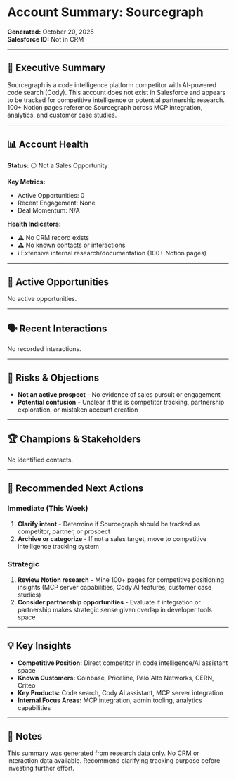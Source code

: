 # Account Summary: Sourcegraph

**Generated:** October 20, 2025  
**Salesforce ID:** Not in CRM

---

## 🎯 Executive Summary

Sourcegraph is a code intelligence platform competitor with AI-powered code search (Cody). This account does not exist in Salesforce and appears to be tracked for competitive intelligence or potential partnership research. 100+ Notion pages reference Sourcegraph across MCP integration, analytics, and customer case studies.

---

## 📊 Account Health

**Status:** ⚪ Not a Sales Opportunity

**Key Metrics:**
- Active Opportunities: 0
- Recent Engagement: None
- Deal Momentum: N/A

**Health Indicators:**
- ⚠️  No CRM record exists
- ⚠️  No known contacts or interactions
- ℹ️  Extensive internal research/documentation (100+ Notion pages)

---

## 💼 Active Opportunities

No active opportunities.

---

## 🗣️ Recent Interactions

No recorded interactions.

---

## 🚨 Risks & Objections

- **Not an active prospect** - No evidence of sales pursuit or engagement
- **Potential confusion** - Unclear if this is competitor tracking, partnership exploration, or mistaken account creation

---

## 🏆 Champions & Stakeholders

No identified contacts.

---

## 🎯 Recommended Next Actions

### Immediate (This Week)
1. **Clarify intent** - Determine if Sourcegraph should be tracked as competitor, partner, or prospect
2. **Archive or categorize** - If not a sales target, move to competitive intelligence tracking system

### Strategic
1. **Review Notion research** - Mine 100+ pages for competitive positioning insights (MCP server capabilities, Cody AI features, customer case studies)
2. **Consider partnership opportunities** - Evaluate if integration or partnership makes strategic sense given overlap in developer tools space

---

## 💡 Key Insights

- **Competitive Position:** Direct competitor in code intelligence/AI assistant space
- **Known Customers:** Coinbase, Priceline, Palo Alto Networks, CERN, Criteo
- **Key Products:** Code search, Cody AI assistant, MCP server integration
- **Internal Focus Areas:** MCP integration, admin tooling, analytics capabilities

---

## 📝 Notes

This summary was generated from research data only. No CRM or interaction data available. Recommend clarifying tracking purpose before investing further effort.